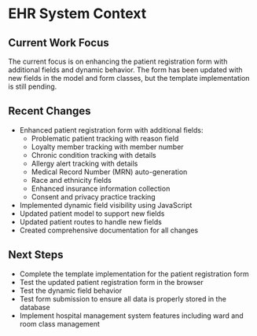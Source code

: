 # EHR System Context

## Current Work Focus
The current focus is on enhancing the patient registration form with additional fields and dynamic behavior. The form has been updated with new fields in the model and form classes, but the template implementation is still pending.

## Recent Changes
- Enhanced patient registration form with additional fields:
  - Problematic patient tracking with reason field
  - Loyalty member tracking with member number
  - Chronic condition tracking with details
  - Allergy alert tracking with details
  - Medical Record Number (MRN) auto-generation
  - Race and ethnicity fields
  - Enhanced insurance information collection
  - Consent and privacy practice tracking
- Implemented dynamic field visibility using JavaScript
- Updated patient model to support new fields
- Updated patient routes to handle new fields
- Created comprehensive documentation for all changes

## Next Steps
- Complete the template implementation for the patient registration form
- Test the updated patient registration form in the browser
- Test the dynamic field behavior
- Test form submission to ensure all data is properly stored in the database
- Implement hospital management system features including ward and room class management